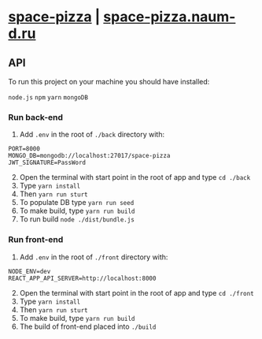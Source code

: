 # [space-pizza](http://space-pizza.naum-d.ru/) | [space-pizza.naum-d.ru](http://space-pizza.naum-d.ru/)

## API
To run this project on your machine you should have installed:

`node.js` `npm` `yarn` `mongoDB`

### Run back-end

1. Add `.env` in the root of `./back` directory with:
```.env
PORT=8000
MONGO_DB=mongodb://localhost:27017/space-pizza
JWT_SIGNATURE=PassWord
```
2. Open the terminal with start point in the root of app and type `cd ./back`
3. Type `yarn install`
4. Then `yarn run sturt`
5. To populate DB type `yarn run seed`
6. To make build, type `yarn run build`
7. To run build `node ./dist/bundle.js`

### Run front-end

1. Add `.env` in the root of `./front` directory with:
```.env
NODE_ENV=dev
REACT_APP_API_SERVER=http://localhost:8000
```
2. Open the terminal with start point in the root of app and type `cd ./front`
3. Type `yarn install`
4. Then `yarn run sturt`
5. To make build, type `yarn run build`
7. The build of front-end placed into `./build`
